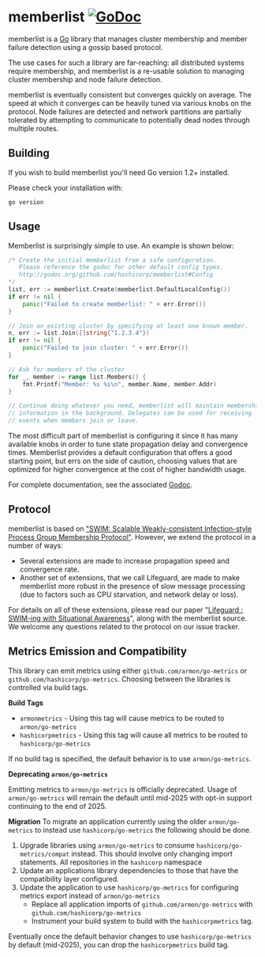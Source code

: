 # memberlist [![GoDoc](https://godoc.org/github.com/hashicorp/memberlist?status.png)](https://godoc.org/github.com/hashicorp/memberlist)
memberlist is a [Go](http://www.golang.org) library that manages cluster
membership and member failure detection using a gossip based protocol.

The use cases for such a library are far-reaching: all distributed systems
require membership, and memberlist is a re-usable solution to managing
cluster membership and node failure detection.

memberlist is eventually consistent but converges quickly on average.
The speed at which it converges can be heavily tuned via various knobs
on the protocol. Node failures are detected and network partitions are partially
tolerated by attempting to communicate to potentially dead nodes through
multiple routes.

## Building

If you wish to build memberlist you'll need Go version 1.2+ installed.

Please check your installation with:

```
go version
```

## Usage

Memberlist is surprisingly simple to use. An example is shown below:

```go
/* Create the initial memberlist from a safe configuration.
   Please reference the godoc for other default config types.
   http://godoc.org/github.com/hashicorp/memberlist#Config
*/
list, err := memberlist.Create(memberlist.DefaultLocalConfig())
if err != nil {
	panic("Failed to create memberlist: " + err.Error())
}

// Join an existing cluster by specifying at least one known member.
n, err := list.Join([]string{"1.2.3.4"})
if err != nil {
	panic("Failed to join cluster: " + err.Error())
}

// Ask for members of the cluster
for _, member := range list.Members() {
	fmt.Printf("Member: %s %s\n", member.Name, member.Addr)
}

// Continue doing whatever you need, memberlist will maintain membership
// information in the background. Delegates can be used for receiving
// events when members join or leave.
```

The most difficult part of memberlist is configuring it since it has many
available knobs in order to tune state propagation delay and convergence times.
Memberlist provides a default configuration that offers a good starting point,
but errs on the side of caution, choosing values that are optimized for
higher convergence at the cost of higher bandwidth usage.

For complete documentation, see the associated [Godoc](http://godoc.org/github.com/hashicorp/memberlist).

## Protocol

memberlist is based on ["SWIM: Scalable Weakly-consistent Infection-style Process Group Membership Protocol"](http://ieeexplore.ieee.org/document/1028914/). However, we extend the protocol in a number of ways:

* Several extensions are made to increase propagation speed and
convergence rate.
* Another set of extensions, that we call Lifeguard, are made to make memberlist more robust in the presence of slow message processing (due to factors such as CPU starvation, and network delay or loss).

For details on all of these extensions, please read our paper "[Lifeguard : SWIM-ing with Situational Awareness](https://arxiv.org/abs/1707.00788)", along with the memberlist source.  We welcome any questions related
to the protocol on our issue tracker.

## Metrics Emission and Compatibility

This library can emit metrics using either `github.com/armon/go-metrics` or `github.com/hashicorp/go-metrics`. Choosing between the libraries is controlled via build tags. 

**Build Tags**
* `armonmetrics` - Using this tag will cause metrics to be routed to `armon/go-metrics`
* `hashicorpmetrics` - Using this tag will cause all metrics to be routed to `hashicorp/go-metrics`

If no build tag is specified, the default behavior is to use `armon/go-metrics`. 

**Deprecating `armon/go-metrics`**

Emitting metrics to `armon/go-metrics` is officially deprecated. Usage of `armon/go-metrics` will remain the default until mid-2025 with opt-in support continuing to the end of 2025.

**Migration**
To migrate an application currently using the older `armon/go-metrics` to instead use `hashicorp/go-metrics` the following should be done.

1. Upgrade libraries using `armon/go-metrics` to consume `hashicorp/go-metrics/compat` instead. This should involve only changing import statements. All repositories in the `hashicorp` namespace
2. Update an applications library dependencies to those that have the compatibility layer configured.
3. Update the application to use `hashicorp/go-metrics` for configuring metrics export instead of `armon/go-metrics`
   * Replace all application imports of `github.com/armon/go-metrics` with `github.com/hashicorp/go-metrics`
   * Instrument your build system to build with the `hashicorpmetrics` tag.

Eventually once the default behavior changes to use `hashicorp/go-metrics` by default (mid-2025), you can drop the `hashicorpmetrics` build tag.
